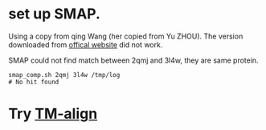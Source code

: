# set up SMAP.
Using a copy from qing Wang (her copied from Yu ZHOU). The version downloaded from [offical website](http://compsci.hunter.cuny.edu/~leixie/smap/smap.html) did not work.

SMAP could not find match between 2qmj and 3l4w, they are same protein.
```
smap_comp.sh 2qmj 3l4w /tmp/log
# No hit found
```
# Try [TM-align](https://zhanglab.ccmb.med.umich.edu/TM-align/)

